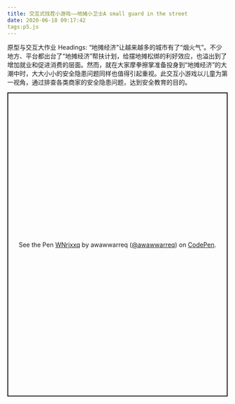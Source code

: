 ```yaml
---
title: 交互式找茬小游戏——地摊小卫士A small guard in the street
date: 2020-06-18 09:17:42
tags:p5.js
---
```

原型与交互大作业
Headings:
 “地摊经济”让越来越多的城市有了“烟火气”。不少地方、平台都出台了“地摊经济”帮扶计划，给摆地摊松绑的利好效应，也溢出到了增加就业和促进消费的层面。然而，就在大家摩拳擦掌准备投身到“地摊经济”的大潮中时，大大小小的安全隐患问题同样也值得引起重视。此交互小游戏以儿童为第一视角，通过排查各类商家的安全隐患问题，达到安全教育的目的。

<p class="codepen" data-height="696" data-theme-id="light" data-default-tab="result" data-user="awawwarreq" data-slug-hash="WNrjxxq" style="height: 696px; box-sizing: border-box; display: flex; align-items: center; justify-content: center; border: 2px solid; margin: 1em 0; padding: 1em;" data-pen-title="WNrjxxq">
  <span>See the Pen <a href="https://codepen.io/awawwarreq/pen/WNrjxxq">
  WNrjxxq</a> by awawwarreq (<a href="https://codepen.io/awawwarreq">@awawwarreq</a>)
  on <a href="https://codepen.io">CodePen</a>.</span>
</p>
<script async src="https://static.codepen.io/assets/embed/ei.js"></script>
